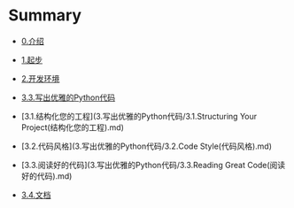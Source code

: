 # Summary

* [0.介绍](README.md)

* [1.起步](1.起步/README.md)
* [2.开发环境](2.开发环境/README.md)
* [3.3.写出优雅的Python代码](3.写出优雅的Python代码/README.md)
 * [3.1.结构化您的工程](3.写出优雅的Python代码/3.1.Structuring Your Project(结构化您的工程).md)
 * [3.2.代码风格](3.写出优雅的Python代码/3.2.Code Style(代码风格).md)
 * [3.3.阅读好的代码](3.写出优雅的Python代码/3.3.Reading Great Code(阅读好的代码).md)
 * [3.4.文档](3.写出优雅的Python代码/3.4.Documentation(文档).md)
